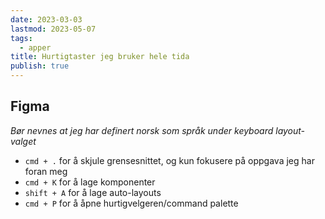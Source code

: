 ```yaml
---
date: 2023-03-03
lastmod: 2023-05-07
tags:
  - apper
title: Hurtigtaster jeg bruker hele tida
publish: true
---
```


## Figma

*Bør nevnes at jeg har definert norsk som språk under keyboard layout-valget*

- `cmd + .` for å skjule grensesnittet, og kun fokusere på oppgava jeg har foran meg
- `cmd + K` for å lage komponenter
- `shift + A` for å lage auto-layouts
- `cmd + P` for å åpne hurtigvelgeren/command palette
